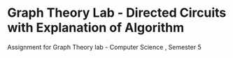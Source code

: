 # Graph Theory Lab - Directed Circuits with Explanation of Algorithm


Assignment for Graph Theory lab - Computer Science , Semester 5

